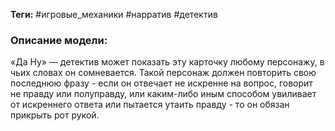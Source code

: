 **Теги:** #игровые_механики #нарратив #детектив
### Описание модели:
«Да Ну» — детектив может показать эту карточку любому персонажу, в чьих словах он сомневается. Такой персонаж должен повторить свою последнюю фразу - если он отвечает не искренне на вопрос, говорит не правду или полуправду, или каким-либо иным способом увиливает от искреннего ответа или пытается утаить правду - то он обязан прикрыть рот рукой.